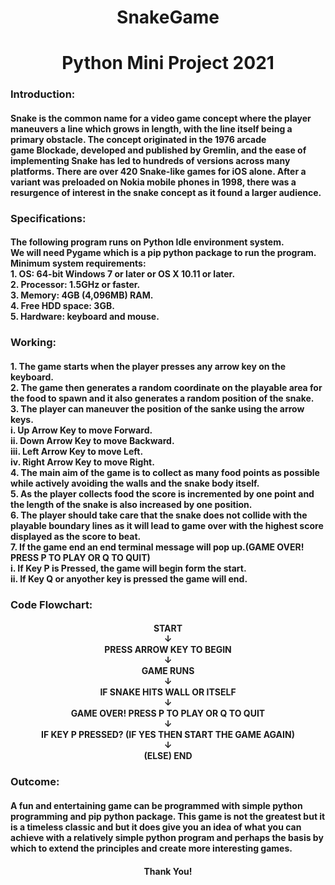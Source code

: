 <h1 align="center">SnakeGame</h1>
<h1 align="center">Python Mini Project 2021</h1>

<h3 align="left">Introduction:</h3>
<h4 align="left">Snake is the common name for a video game concept where the player maneuvers a line which grows in length, with the line itself being a primary obstacle. 
The concept originated in the 1976 arcade game Blockade, developed and published by Gremlin, and the ease of implementing Snake has led to hundreds of versions across many platforms.
There are over 420 Snake-like games for iOS alone.
After a variant was preloaded on Nokia mobile phones in 1998, there was a resurgence of interest in the snake concept as it found a larger audience.</h4>

<h3 align="left">Specifications:</h3>
<h4 align="left">The following program runs on Python Idle environment system.<br>
We will need Pygame which is a pip python package to run the program.<br>
Minimum system requirements:<br>
1. OS: 64-bit Windows 7 or later or OS X 10.11 or later.<br>
2. Processor: 1.5GHz or faster.<br>
3. Memory: 4GB (4,096MB) RAM.<br>
4. Free HDD space: 3GB.<br>
5. Hardware: keyboard and  mouse.<br></h4>

<h3 align="left">Working:</h3>
<h4 align="left">
1. The game starts when the player presses any arrow key on the keyboard.<br>
2. The game then generates a random coordinate on the playable area for the food to spawn and it also generates a random position of the snake.<br>
3. The player can maneuver the position of the sanke using the arrow keys.<br>
i. Up Arrow Key to move Forward.<br>
ii. Down Arrow Key to move Backward.<br>
iii. Left Arrow Key to move Left.<br>
iv. Right Arrow Key to move Right.<br>
4. The main aim of the game is to collect as many food points as possible while actively avoiding the walls and the snake body itself.<br>
5. As the player collects food the score is incremented by one point and the length of the snake is also increased by one position.<br>
6. The player should take care that the snake does not collide with the playable boundary lines as it will lead to game over with the highest score displayed as the score to beat. <br>
7. If the game end an end terminal message will pop up.(GAME OVER! PRESS P TO PLAY OR Q TO QUIT)<br>
i. If Key P is Pressed, the game will begin form the start.<br>
ii. If Key Q or anyother key is pressed the game will end.<br></h4>

<h3 align="left">Code Flowchart:</h3>
<h4 align="center">START<br>
↓<br>
PRESS ARROW KEY TO BEGIN<br>
↓<br>
GAME RUNS<br>
↓<br>
IF SNAKE HITS WALL OR ITSELF<br>
↓<br>
GAME OVER! PRESS P TO PLAY OR Q TO QUIT<br>
↓<br>
IF KEY P PRESSED? (IF YES THEN START THE GAME AGAIN)<br>
↓<br>
(ELSE) END<br>
</h4>

<h3 align="left">Outcome:</h3>
<h4 align="left">
A fun and entertaining game can be programmed with simple python programming and pip python package. This game is not the greatest but it is a timeless classic and but it does give you an idea of what you can achieve with a relatively simple python program and perhaps the basis by which to extend the principles and create more interesting games.</h4>

<h4 align="center">Thank You!</h4> 
